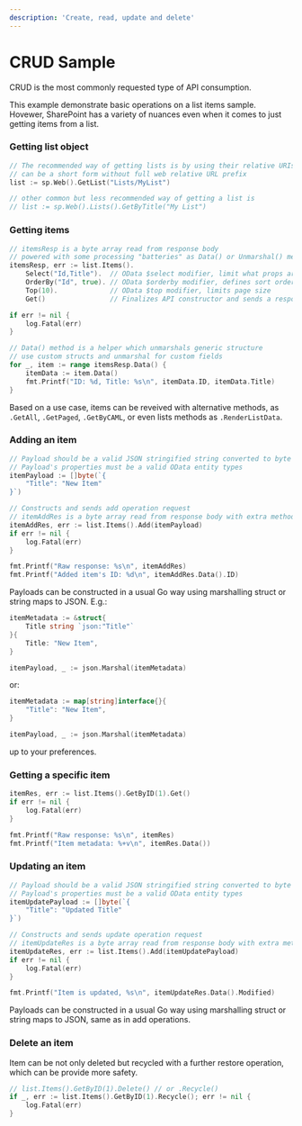 ```yaml
---
description: 'Create, read, update and delete'
---
```


# CRUD Sample

CRUD is the most commonly requested type of API consumption.

This example demonstrate basic operations on a list items sample. Hovewer, SharePoint has a variety of nuances even when it comes to just getting items from a list.

### Getting list object

```go
// The recommended way of getting lists is by using their relative URIs
// can be a short form without full web relative URL prefix
list := sp.Web().GetList("Lists/MyList")

// other common but less recommended way of getting a list is
// list := sp.Web().Lists().GetByTitle("My List")
```

### Getting items

```go
// itemsResp is a byte array read from response body
// powered with some processing "batteries" as Data() or Unmarshal() methods
itemsResp, err := list.Items().
	Select("Id,Title").  // OData $select modifier, limit what props are retrieved
	OrderBy("Id", true). // OData $orderby modifier, defines sort order
	Top(10).             // OData $top modifier, limits page size
	Get()                // Finalizes API constructor and sends a response

if err != nil {
	log.Fatal(err)
}

// Data() method is a helper which unmarshals generic structure
// use custom structs and unmarshal for custom fields
for _, item := range itemsResp.Data() {
	itemData := item.Data()
	fmt.Printf("ID: %d, Title: %s\n", itemData.ID, itemData.Title)
}
```

Based on a use case, items can be reveived with alternative methods, as `.GetAll`, `.GetPaged`, `.GetByCAML`, or even lists methods as `.RenderListData`.

### Adding an item

```go
// Payload should be a valid JSON stringified string converted to byte array
// Payload's properties must be a valid OData entity types
itemPayload := []byte(`{
	"Title": "New Item"
}`)

// Constructs and sends add operation request
// itemAddRes is a byte array read from response body with extra methods
itemAddRes, err := list.Items().Add(itemPayload)
if err != nil {
	log.Fatal(err)
}

fmt.Printf("Raw response: %s\n", itemAddRes)
fmt.Printf("Added item's ID: %d\n", itemAddRes.Data().ID)
```

Payloads can be constructed in a usual Go way using marshalling struct or string maps to JSON. E.g.:

```go
itemMetadata := &struct{
	Title string `json:"Title"`
}{
	Title: "New Item",
}

itemPayload, _ := json.Marshal(itemMetadata)
```

or:

```go
itemMetadata := map[string]interface{}{
	"Title": "New Item",
}

itemPayload, _ := json.Marshal(itemMetadata)
```

up to your preferences.

### Getting a specific item

```go
itemRes, err := list.Items().GetByID(1).Get()
if err != nil {
	log.Fatal(err)
}

fmt.Printf("Raw response: %s\n", itemRes)
fmt.Printf("Item metadata: %+v\n", itemRes.Data())
```

### Updating an item

```go
// Payload should be a valid JSON stringified string converted to byte array
// Payload's properties must be a valid OData entity types
itemUpdatePayload := []byte(`{
	"Title": "Updated Title"
}`)

// Constructs and sends update operation request
// itemUpdateRes is a byte array read from response body with extra methods
itemUpdateRes, err := list.Items().Add(itemUpdatePayload)
if err != nil {
	log.Fatal(err)
}

fmt.Printf("Item is updated, %s\n", itemUpdateRes.Data().Modified)
```

Payloads can be constructed in a usual Go way using marshalling struct or string maps to JSON, same as in add operations.

### Delete an item

Item can be not only deleted but recycled with a further restore operation, which can be provide more safety.

```go
// list.Items().GetByID(1).Delete() // or .Recycle()
if _, err := list.Items().GetByID(1).Recycle(); err != nil {
	log.Fatal(err)
}
```

